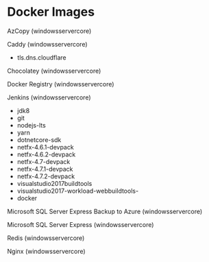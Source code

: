 # Docker Images

AzCopy (windowsservercore)

Caddy (windowsservercore)
- tls.dns.cloudflare

Chocolatey (windowsservercore)

Docker Registry (windowsservercore)

Jenkins (windowsservercore)
- jdk8
- git
- nodejs-lts
- yarn
- dotnetcore-sdk
- netfx-4.6.1-devpack
- netfx-4.6.2-devpack
- netfx-4.7-devpack
- netfx-4.7.1-devpack
- netfx-4.7.2-devpack
- visualstudio2017buildtools
- visualstudio2017-workload-webbuildtools-
- docker

Microsoft SQL Server Express Backup to Azure (windowsservercore)

Microsoft SQL Server Express (windowsservercore)

Redis (windowsservercore)

Nginx (windowsservercore)

